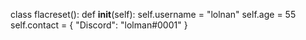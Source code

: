 class flacreset():
    def __init__(self):
    self.username = "lolnan"
    self.age = 55
    self.contact = {
    "Discord": "lolman#0001"
}

